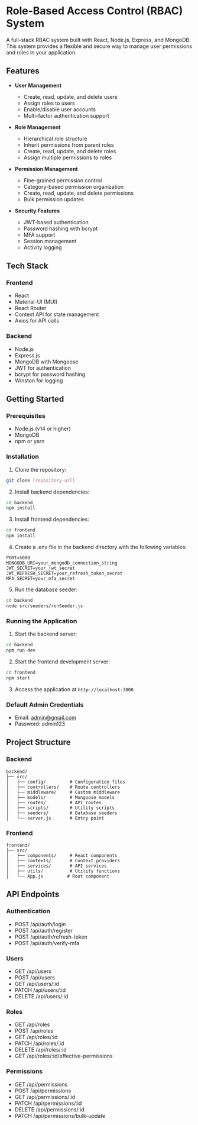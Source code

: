 # Role-Based Access Control (RBAC) System

A full-stack RBAC system built with React, Node.js, Express, and MongoDB. This system provides a flexible and secure way to manage user permissions and roles in your application.

## Features

- **User Management**
  - Create, read, update, and delete users
  - Assign roles to users
  - Enable/disable user accounts
  - Multi-factor authentication support

- **Role Management**
  - Hierarchical role structure
  - Inherit permissions from parent roles
  - Create, read, update, and delete roles
  - Assign multiple permissions to roles

- **Permission Management**
  - Fine-grained permission control
  - Category-based permission organization
  - Create, read, update, and delete permissions
  - Bulk permission updates

- **Security Features**
  - JWT-based authentication
  - Password hashing with bcrypt
  - MFA support
  - Session management
  - Activity logging

## Tech Stack

### Frontend
- React
- Material-UI (MUI)
- React Router
- Context API for state management
- Axios for API calls

### Backend
- Node.js
- Express.js
- MongoDB with Mongoose
- JWT for authentication
- bcrypt for password hashing
- Winston for logging

## Getting Started

### Prerequisites
- Node.js (v14 or higher)
- MongoDB
- npm or yarn

### Installation

1. Clone the repository:
```bash
git clone [repository-url]
```

2. Install backend dependencies:
```bash
cd backend
npm install
```

3. Install frontend dependencies:
```bash
cd frontend
npm install
```

4. Create a .env file in the backend directory with the following variables:
```env
PORT=5000
MONGODB_URI=your_mongodb_connection_string
JWT_SECRET=your_jwt_secret
JWT_REFRESH_SECRET=your_refresh_token_secret
MFA_SECRET=your_mfa_secret
```

5. Run the database seeder:
```bash
cd backend
node src/seeders/runSeeder.js
```

### Running the Application

1. Start the backend server:
```bash
cd backend
npm run dev
```

2. Start the frontend development server:
```bash
cd frontend
npm start
```

3. Access the application at `http://localhost:3000`

### Default Admin Credentials
- Email: admin@gmail.com
- Password: admin123

## Project Structure

### Backend
```
backend/
├── src/
│   ├── config/         # Configuration files
│   ├── controllers/    # Route controllers
│   ├── middleware/     # Custom middleware
│   ├── models/         # Mongoose models
│   ├── routes/         # API routes
│   ├── scripts/        # Utility scripts
│   ├── seeders/        # Database seeders
│   └── server.js       # Entry point
```

### Frontend
```
frontend/
├── src/
│   ├── components/     # React components
│   ├── contexts/       # Context providers
│   ├── services/       # API services
│   ├── utils/          # Utility functions
│   └── App.js         # Root component
```

## API Endpoints

### Authentication
- POST /api/auth/login
- POST /api/auth/register
- POST /api/auth/refresh-token
- POST /api/auth/verify-mfa

### Users
- GET /api/users
- POST /api/users
- GET /api/users/:id
- PATCH /api/users/:id
- DELETE /api/users/:id

### Roles
- GET /api/roles
- POST /api/roles
- GET /api/roles/:id
- PATCH /api/roles/:id
- DELETE /api/roles/:id
- GET /api/roles/:id/effective-permissions

### Permissions
- GET /api/permissions
- POST /api/permissions
- GET /api/permissions/:id
- PATCH /api/permissions/:id
- DELETE /api/permissions/:id
- PATCH /api/permissions/bulk-update

